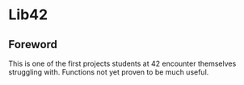 Lib42
===

Foreword
---

This is one of the first projects students at 42 encounter themselves struggling with.
Functions not yet proven to be much useful.